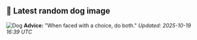 ## 🐶 Latest random dog image
![Dog](https://images.dog.ceo/breeds/spitz-indian/Indian_Spitz.jpg)
**Advice:** "When faced with a choice, do both."
*Updated: 2025-10-19 16:39 UTC*
